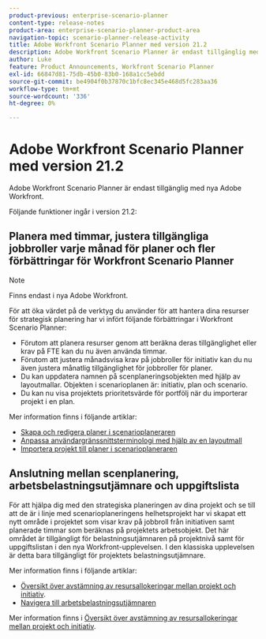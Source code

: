 ```yaml
---
product-previous: enterprise-scenario-planner
content-type: release-notes
product-area: enterprise-scenario-planner-product-area
navigation-topic: scenario-planner-release-activity
title: Adobe Workfront Scenario Planner med version 21.2
description: Adobe Workfront Scenario Planner är endast tillgänglig med nya Adobe Workfront.
author: Luke
feature: Product Announcements, Workfront Scenario Planner
exl-id: 66847d81-75db-45b0-83b0-168a1cc5ebdd
source-git-commit: be4904f0b37870c1bfc8ec345e468d5fc283aa36
workflow-type: tm+mt
source-wordcount: '336'
ht-degree: 0%

---
```


# Adobe Workfront Scenario Planner med version 21.2

Adobe Workfront Scenario Planner är endast tillgänglig med nya Adobe Workfront.

Följande funktioner ingår i version 21.2:

## Planera med timmar, justera tillgängliga jobbroller varje månad för planer och fler förbättringar för Workfront Scenario Planner

>[!NOTE]
>
>Finns endast i nya Adobe Workfront.

För att öka värdet på de verktyg du använder för att hantera dina resurser för strategisk planering har vi infört följande förbättringar i Workfront Scenario Planner:

* Förutom att planera resurser genom att beräkna deras tillgänglighet eller krav på FTE kan du nu även använda timmar.
* Förutom att justera månadsvisa krav på jobbroller för initiativ kan du nu även justera månatlig tillgänglighet för jobbroller för planer.
* Du kan uppdatera namnen på scenplaneringsobjekten med hjälp av layoutmallar. Objekten i scenarioplanen är: initiativ, plan och scenario.
* Du kan nu visa projektets prioritetsvärde för portfölj när du importerar projekt i en plan.

Mer information finns i följande artiklar:

* [Skapa och redigera planer i scenarioplaneraren](../../../scenario-planner/create-and-edit-plans.md)
* [Anpassa användargränssnittsterminologi med hjälp av en layoutmall](../../../administration-and-setup/customize-workfront/use-layout-templates/customize-terminology.md)
* [Importera projekt till planer i scenarioplaneraren](../../../scenario-planner/import-projects-to-plans.md)

## Anslutning mellan scenplanering, arbetsbelastningsutjämnare och uppgiftslista

För att hjälpa dig med den strategiska planeringen av dina projekt och se till att de är i linje med scenarioplaneringens helhetsprojekt har vi skapat ett nytt område i projektet som visar krav på jobbroll från initiativen samt planerade timmar som beräknas på projektets arbetsobjekt. Det här området är tillgängligt för belastningsutjämnaren på projektnivå samt för uppgiftslistan i den nya Workfront-upplevelsen. I den klassiska upplevelsen är detta bara tillgängligt för projektets belastningsutjämnare.

Mer information finns i följande artiklar:

* [Översikt över avstämning av resursallokeringar mellan projekt och initiativ](../../../scenario-planner/overview-reconcile-allocations-between-projects-initiatives.md).
* [Navigera till arbetsbelastningsutjämnaren](../../../resource-mgmt/workload-balancer/navigate-the-workload-balancer.md)

Mer information finns i [Översikt över avstämning av resursallokeringar mellan projekt och initiativ](../../../scenario-planner/overview-reconcile-allocations-between-projects-initiatives.md).

